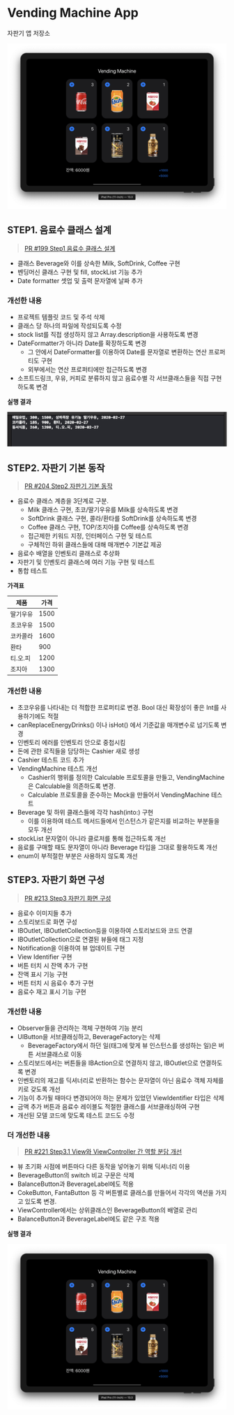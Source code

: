 # Vending Machine App

자판기 앱 저장소

![step3_result](step3_result.png)

## STEP1. 음료수 클래스 설계

> [PR #199 Step1 음료수 클래스 설계][pr-step1]

* 클래스 Beverage와 이를 상속한 Milk, SoftDrink, Coffee 구현
* 벤딩머신 클래스 구현 및 fill, stockList 기능 추가
* Date formatter 셋업 및 출력 문자열에 날짜 추가

### 개선한 내용

* 프로젝트 템플릿 코드 및 주석 삭제
* 클래스 당 하나의 파일에 작성되도록 수정
* stock list를 직접 생성하지 않고 Array.description을 사용하도록 변경
* DateFormatter가 아니라 Date를 확장하도록 변경
    * 그 안에서 DateFormatter를 이용하여 Date를 문자열로 변환하는 연산 프로퍼티도 구현
    * 외부에서는 연산 프로퍼티에만 접근하도록 변경
* 소프트드링크, 우유, 커피로 분류하지 않고 음료수별 각 서브클래스들을 직접 구현하도록 변경

**실행 결과**

![step1_result](step1_result.png)

## STEP2. 자판기 기본 동작

> [PR #204 Step2 자판기 기본 동작][pr-step2]

* 음료수 클래스 계층을 3단계로 구분.
    * Milk 클래스 구현, 초코/딸기우유를 Milk를 상속하도록 변경
    * SoftDrink 클래스 구현, 콜라/환타를 SoftDrink를 상속하도록 변경
    * Coffee 클래스 구현, TOP/조지아를 Coffee를 상속하도록 변경
    * 접근제한 키워드 지정, 인터페이스 구현 및 테스트
    * 구체적인 하위 클래스들에 대해 매개변수 기본값 제공
* 음료수 배열을 인벤토리 클래스로 추상화
* 자판기 및 인벤토리 클래스에 여러 기능 구현 및 테스트
* 통합 테스트

**가격표**

| 제품     | 가격 |
|----------|------|
| 딸기우유 | 1500 |
| 초코우유 | 1500 |
| 코카콜라 | 1600 |
| 환타     |  900 |
| 티.오.피 | 1200 |
| 조지아   | 1300 |

### 개선한 내용

* 초코우유를 나타내는 더 적합한 프로퍼티로 변경. Bool 대신 확장성이 좋은 Int를 사용하기에도 적절
* canReplaceEnergyDrinks() 이나 isHot() 에서 기준값을 매개변수로 넘기도록 변경
* 인벤토리 에러를 인벤토리 안으로 중첩시킴
* 돈에 관한 로직들을 담당하는 Cashier 새로 생성
* Cashier 테스트 코드 추가
* VendingMachine 테스트 개선
    * Cashier의 행위를 정의한 Calculable 프로토콜을 만들고, VendingMachine은 Calculable을 의존하도록 변경.
    * Calculable 프로토콜을 준수하는 Mock을 만들어서 VendingMachine 테스트
* Beverage 및 하위 클래스들에 각각 hash(into:) 구현
    * 이를 이용하여 테스트 메서드들에서 인스턴스가 같은지를 비교하는 부분들을 모두 개선
* stockList 문자열이 아니라 클로저를 통해 접근하도록 개선
* 음료를 구매할 때도 문자열이 아니라 Beverage 타입을 그대로 활용하도록 개선
* enum이 부적절한 부분은 사용하지 않도록 개선

## STEP3. 자판기 화면 구성

> [PR #213 Step3 자판기 화면 구성][pr-step3]

* 음료수 이미지들 추가
* 스토리보드로 화면 구성
* IBOutlet, IBOutletCollection등을 이용하여 스토리보드와 코드 연결
* IBOutletCollection으로 연결된 뷰들에 태그 지정
* Notification을 이용하여 뷰 업데이트 구현
* View Identifier 구현
* 버튼 터치 시 잔액 추가 구현
* 잔액 표시 기능 구현
* 버튼 터치 시 음료수 추가 구현
* 음료수 재고 표시 기능 구현

### 개선한 내용

* Observer들을 관리하는 객체 구현하여 기능 분리
* UIButton을 서브클래싱하고, BeverageFactory는 삭제
    * BeverageFactory에서 하던 일(태그에 맞게 뷰 인스턴스를 생성하는 일)은 버튼 서브클래스로 이동
* 스토리보드에서는 버튼들을 IBAction으로 연결하지 않고, IBOutlet으로 연결하도록 변경
* 인벤토리의 재고를 딕셔너리로 반환하는 함수는 문자열이 아닌 음료수 객체 자체를 키로 갖도록 개선
* 기능이 추가될 때마다 변경되어야 하는 문제가 있었던 ViewIdentifier 타입은 삭제
* 금액 추가 버튼과 음료수 레이블도 적절한 클래스를 서브클래싱하여 구현
* 개선된 모델 코드에 맞도록 테스트 코드도 수정

### 더 개선한 내용

> [PR #221 Step3.1 View와 ViewController 간 역할 분담 개선][pr-step3.1]

* 뷰 초기화 시점에 버튼마다 다른 동작을 넣어놓기 위해 딕셔너리 이용
* BeverageButton의 switch 비교 구문은 삭제
* BalanceButton과 BeverageLabel에도 적용
* CokeButton, FantaButton 등 각 버튼별로 클래스를 만들어서 각각의 액션을 가지고 있도록 변경.
* ViewController에서는 상위클래스인 BeverageButton의 배열로 관리
* BalanceButton과 BeverageLabel에도 같은 구조 적용

**실행 결과**

![step3_result](step3_result.png)


[pr-step1]: https://github.com/code-squad/swift-vendingmachineapp/pull/199
[pr-step2]: https://github.com/code-squad/swift-vendingmachineapp/pull/204
[pr-step3]: https://github.com/code-squad/swift-vendingmachineapp/pull/213
[pr-step3.1]: https://github.com/code-squad/swift-vendingmachineapp/pull/221
